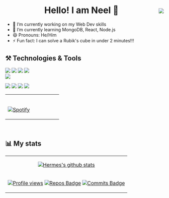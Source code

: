 <img align="right" style="padding-top : 50px " src ="https://media4.giphy.com/media/sp685iuIEGuys/giphy.gif">
<h1 align="center">Hello! I am Neel 👋</h1>

- 🔭 I’m currently working on my Web Dev skills
- 🌱 I’m currently learning MongoDB, React, Node.js
- 😄 Pronouns: He/Him
- ⚡ Fun fact: I can solve a Rubik's cube in under 2 minutes!!!

## ⚒️ Technologies & Tools
![](https://img.shields.io/badge/code-C/C++-brightgreen) 
![](https://img.shields.io/badge/code-Java-brightgreen) 
![](https://img.shields.io/badge/code-Javascript-brightgreen) 
![](https://img.shields.io/badge/code-Python-brightgreen)  
![](https://img.shields.io/badge/code-SQL-brightgreen)


![](https://img.shields.io/badge/editor-VS_code-blue) 
![](https://img.shields.io/badge/editor-Sublime_text-blue) 
![](https://img.shields.io/badge/editor-Intellij-blue)
![](https://img.shields.io/badge/tool-Figma-blue)
<br>

<table align="center" width="100%" border="0"> 
  <tr>
  <td width="50%">
      
&nbsp; <br> [![Spotify](https://spotifynowplaying-ten.vercel.app/api/spotify)](https://open.spotify.com/user/7a2vlze7gdxm16b285mltsk99)

  </td>
  </tr>
</table>
<br>

## 📊 My stats


<table align="center" width="100%" border=0>
<tbody>
<tr>
<td align="center">
              
[![Hermes's github stats](https://github-readme-stats.vercel.app/api?username=Hermes179&count_private=true&show_icons=true&theme=great-gatsby)](https://github.com/anuraghazra/github-readme-stats)
                   
</td>
</tr>
<tr>
<td align="center">

[![Profile views](https://komarev.com/ghpvc/?username=Hermes179&color=brightgreen)](https://github.com/antonkomarev/github-profile-views-counter)
[![Repos Badge](https://badges.pufler.dev/repos/Hermes179)](https://badges.pufler.dev) 
[![Commits Badge](https://badges.pufler.dev/commits/monthly/Hermes179)](https://badges.pufler.dev)
  
  
</td>
</tr>
</tbody>
</table>
